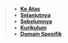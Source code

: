 #

> - **[Ke Atas](#)**
> - **[Selanjutnya][selanjutnya]**
> - **[Sebelumnya][sebelumnya]**
> - **[Kurikulum][kurikulum]**
> - **[Domain Spesifik][domain]**

[domain]: ../../../../../README.md
[kurikulum]: ../../../README.md
[sebelumnya]: ../best-practies-design-pattern/README.md
[selanjutnya]: ../integrations-dengan-other-systems/README.md

<!----------------------------------------------------->

[0]: ../../input-output/README.md#11-real-world-applications
[1]: ../
[2]: ../
[3]: ../
[4]: ../
[5]: ../
[6]: ../
[7]: ../
[8]: ../
[9]: ../
[10]: ../
[11]: ../
[12]: ../
[13]: ../
[14]: ../
[15]: ../
[16]: ../
[17]: ../
[18]: ../
